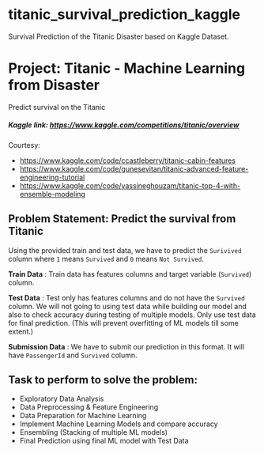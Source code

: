 # titanic_survival_prediction_kaggle
Survival Prediction of the Titanic Disaster based on Kaggle Dataset.

# Project: Titanic - Machine Learning from Disaster

Predict survival on the Titanic

##### Kaggle link: https://www.kaggle.com/competitions/titanic/overview

Courtesy:
* https://www.kaggle.com/code/ccastleberry/titanic-cabin-features
* https://www.kaggle.com/code/gunesevitan/titanic-advanced-feature-engineering-tutorial
* https://www.kaggle.com/code/yassineghouzam/titanic-top-4-with-ensemble-modeling

## Problem Statement: Predict the survival from Titanic

Using the provided train and test data, we have to predict the `Surivived` column where `1` means `Survived` and `0` means `Not Survived`.

**Train Data** : Train data has features columns and target variable (`Survived`) column.

**Test Data** : Test only has features columns and do not have the `Survived` column. We will not going to using test data while building our model and also to check accuracy during testing of multiple models. Only use test data for final prediction. (This will prevent overfitting of ML models till some extent.)

**Submission Data** : We have to submit our prediction in this format. It will have `PassengerId` and `Survived` column.

## Task to perform to solve the problem:
* Exploratory Data Analysis
* Data Preprocessing & Feature Engineering
* Data Preparation for Machine Learning
* Implement Machine Learning Models and compare accuracy
* Ensembling (Stacking of multiple ML models)
* Final Prediction using final ML model with Test Data
